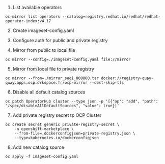 1. List available operators
```
oc-mirror list operators --catalog=registry.redhat.io/redhat/redhat-operator-index:v4.17
```

2. Create imageset-config.yaml

3. Configure auth for public and private registry

4. Mirror from public to local file
```
oc mirror --config=./imageset-config.yaml file://mirror
```

5. Mirror from local file to private registry
```
oc mirror --from=./mirror_seq1_000000.tar docker://registry-quay-quay.apps.ocp.drkspace.fr/ocp-mirror --dest-skip-tls
```

6. Disable all default catalog sources
```
oc patch OperatorHub cluster --type json -p '[{"op": "add", "path": "/spec/disableAllDefaultSources", "value": true}]'
```

7. Add private registry secret tp OCP Cluster
```
oc create secret generic private-registry-secret \
    -n openshift-marketplace \
    --from-file=.dockerconfigjson=private-registry.json \
    --type=kubernetes.io/dockerconfigjson
```

8. Add new catalog source
```
oc apply -f imageset-config.yaml
````
